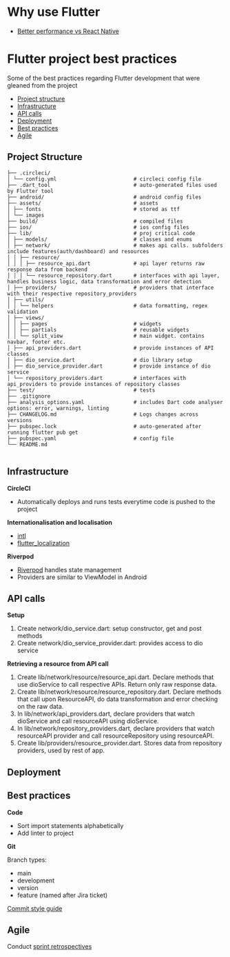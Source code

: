 # Why use Flutter
- [Better performance vs React Native](https://nateshmbhat.medium.com/flutter-vs-react-native-performance-benchmarks-you-cant-miss-%EF%B8%8F-2e31905df9b4)


# Flutter project best practices

Some of the best practices regarding Flutter development that were gleaned from the project

- [Project structure](project-structure)
- [Infrastructure](#infrastructure)
- [API calls](api-calls)
- [Deployment](#deployment)
- [Best practices](#best-practices)
- [Agile](#agile)

## Project Structure

```
├── .circleci/                             
│ └── config.yml                         # circleci config file
├── .dart_tool                           # auto-generated files used by Flutter tool
├── android/                             # android config files
├── assets/                              # assets
│ ├── fonts                              # stored as ttf 
│ └── images
├── build/                               # compiled files
├── ios/                                 # ios config files
├── lib/                                 # proj critical code
│ ├── models/                            # classes and enums
│ ├── network/                           # makes api calls. subfolders include features(auth/dashboard) and resources
│ │ ├── resource/                              
│ │ │ ├── resource_api.dart              # api layer returns raw response data from backend
│ │ │ └── resource_repository.dart       # interfaces with api layer, handles business logic, data transformation and error detection
│ ├── providers/                         # providers that interface with their respective repository_providers
│ ├── utils/
│ │ └── helpers                          # data formatting, regex validation 
│ ├── views/
│ │ ├── pages                            # widgets
│ │ ├── partials                         # reusable widgets
│ │ └── split_view                       # main widget. contains navbar, footer etc.
│ ├── api_providers.dart                 # provide instances of API classes
│ ├── dio_service.dart                   # dio library setup
│ ├── dio_service_provider.dart          # provide instance of dio service
│ └── repository_providers.dart          # interfaces with api_providers to provide instances of repository classes
├── test/                                # tests
├── .gitignore
├── analysis_options.yaml                # includes Dart code analyser options: error, warnings, linting
├── CHANGELOG.md                         # Logs changes across versions
├── pubspec.lock                         # auto-generated after running flutter pub get
├── pubspec.yaml                         # config file
└── README.md                            


```
## Infrastructure
**CircleCI**
- Automatically deploys and runs tests everytime code is pushed to the project

**Internationalisation and localisation**
- [intl](https://pub.dev/packages/intl)
- [flutter_localization](https://pub.dev/packages/flutter_localization) 

**Riverpod**
- [Riverpod](https://riverpod.dev/) handles state management
- Providers are similar to ViewModel in Android

## API calls

**Setup**

1. Create network/dio_service.dart: setup constructor, get and post methods
2. Create network/dio_service_provider.dart: provides access to dio service

**Retrieving a resource from API call**

1. Create lib/network/resource/resource_api.dart. Declare methods that use dioService to call respective APIs. Return only raw response data.
2. Create lib/network/resource/resource_repository.dart. Declare methods that call upon ResourceAPI, do data transformation and error checking on the raw data.
3. In lib/network/api_providers.dart, declare providers that watch dioService and call resourceAPI using dioService.
4. In lib/network/repository_providers.dart, declare providers that watch resourceAPI provider and call resourceRepository using resourceAPI.
5. Create lib/providers/resource_provider.dart. Stores data from repository providers, used by rest of app.

## Deployment

## Best practices
**Code**

- Sort import statements alphabetically
- Add linter to project 

**Git**

Branch types:
- main
- development
- version
- feature (named after Jira ticket) 

[Commit style guide](https://gist.github.com/qoomon/5dfcdf8eec66a051ecd85625518cfd13)

## Agile

Conduct [sprint retrospectives](https://www.atlassian.com/team-playbook/plays/retrospective#instructions)
